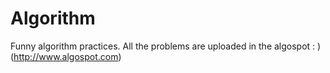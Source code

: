 # Algorithm

Funny algorithm practices.
All the problems are uploaded in the algospot : )
(http://www.algospot.com)
